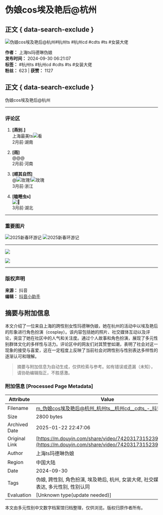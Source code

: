 # 伪娘cos埃及艳后@杭州

## 正文 { data-search-exclude }


![伪娘cos埃及艳后@杭州#杭州ts #杭州cd #cdts #ts #女装大佬](https://p3-pc-sign.douyinpic.com/tos-cn-i-0813c001/oAjVfADeYQDBvF7fNaL0LAEBAEF6EtTIAA6kEl~tplv-dy-aweme-images-v2:3000:3000:q75.webp?biz_tag=aweme_images&from=327834062&lk3s=138a59ce&s=PackSourceEnum_AWEME_DETAIL&sc=image&se=false&x-expires=1739455200&x-signature=0QlG%2BU6ZYgEa%2BYnEydBvkjPJZRk%3D)

**作者：** 上海ts玛德琳伪娘  
**发布时间：** 2024-09-30 06:21:07  
**标签：** #杭州ts #杭州cd #cdts #ts #女装大佬  
**粉丝：** 623 | **获赞：** 1127  

## 正文 { data-search-exclude }
伪娘cos埃及艳后@杭州

---

### 评论区
1. **[燕别.]**  
   上海最美ts![看](https://p3-pc-sign.douyinpic.com/obj/tos-cn-i-tsj2vxp0zn/e3a3205efba94c0a8a30640333e7ca8a?lk3s=343af0a2&x-expires=2052219600&x-signature=3fWeV6%2FxzUwUzuRmLNAUo%2FI1Css%3D&from=876277922)  
   2月前·湖南

2. **[雨]**  
   @@@  
   2月前·河南  

3. **[顺其自然]**  
   @![玫瑰](https://p3-pc-sign.douyinpic.com/obj/tos-cn-i-tsj2vxp0zn/8ec4606cfd4f4778ad03c8c6e6c82265?lk3s=343af0a2&x-expires=2052219600&x-signature=a1lmwWdMPQ5iEQ8OvDAjxGNoUTQ%3D&from=876277922)!![玫瑰](https://p3-pc-sign.douyinpic.com/obj/tos-cn-i-tsj2vxp0zn/8ec4606cfd4f4778ad03c8c6e6c82265?lk3s=343af0a2&x-expires=2052219600&x-signature=a1lmwWdMPQ5iEQ8OvDAjxGNoUTQ%3D&from=876277922)  
   3月前·浙江  

4. **[瞌睡虫s]**  
   ![🤢](https://p3-pc-weboff.byteimg.com/tos-cn-i-9r5gewecjs/twemoji/72x72/1f922.png)  
   3月前·湖北

---

### 重要图片
![2025新春环游记](https://lf-resource-platform.douyinstatic.com/obj/one-solution-center-external/7359502129541449780/5335e464ad3f158974c13d2fea9a12a0.png)
![2025新春环游记](https://p3-pc-sign.douyinpic.com/tos-cn-i-0813/oAjVfADeYQDBvF7fNaL0LAEBAEF6EtTIAA6kEl~tplv-dy-aweme-images-v2:3000:3000:q75.webp?biz_tag=aweme_images&from=327834062&lk3s=138a59ce&s=PackSourceEnum_AWEME_DETAIL&sc=image&se=false&x-expires=1739455200&x-signature=0QlG%2BU6ZYgEa%2BYnEydBvkjPJZRk%3D)

---

![](https://p3-pc-sign.douyinpic.com/tos-cn-i-0813/o4NAEZ6a0ELEkAF76BlItvRAAeBfAzfDhLQDEb~tplv-dy-aweme-images-v2:3000:3000:q75.webp?biz_tag=aweme_images&from=327834062&lk3s=138a59ce&s=PackSourceEnum_AWEME_DETAIL&sc=image&se=false&x-expires=1739455200&x-signature=kubtT9dGiAXv7dtOjNrkiOVEFp0%3D)

![](https://p9-pc-sign.douyinpic.com/tos-cn-i-0813/oYQpgABA7Ce9AmMNqXP38tW3oXpBpQAAEUIeEf~tplv-dy-aweme-images-v2:3000:3000:q75.webp?biz_tag=aweme_images&from=327834062&lk3s=138a59ce&s=PackSourceEnum_AWEME_DETAIL&sc=image&se=false&x-expires=1739455200&x-signature=zTv%2BA9OkkJ1vG6nUw7mYery9Jyk%3D)

---

### 版权声明
**来源：** 抖音  
**编辑：** [抖音小助手](https://creator.douyin.com/)
<!-- tcd_original_link https://m.douyin.com/share/video/7420317315239005450 -->


## 摘要与附加信息

<!-- tcd_abstract -->
本文介绍了一位来自上海的跨性别女性玛德琳伪娘，她在杭州的活动中以埃及艳后的形象进行角色扮演（cosplay）。该内容包括她的照片、社交媒体互动以及评论，突显了她在社区中的人气和关注度。通过个人故事和角色扮演，展现了多元性别群体文化的多样性与活力。评论区中的网友们对其赞誉如潮，表明了社会对这一现象的接受与喜爱，这在一定程度上反映了当前社会对跨性别与性别表达多样性的逐渐认可和理解。
<!-- tcd_abstract_end -->

> 摘要与附加信息为自动生成，仅供检索与参考。如有错误或遗漏（未知），请协助编辑指正，不胜感激。

### 附加信息 [Processed Page Metadata]

| Attribute       | Value                                  |
|-----------------|----------------------------------------|
| Filename        | m_伪娘cos埃及艳后@杭州_杭州ts__杭州cd__cdts_-_抖音.md                             |
| Size            | 2800 bytes                           |
| Archived Date   | 2025-01-22 22:47:06                             |
| Original Link   | [https://m.douyin.com/share/video/7420317315239005450](https://m.douyin.com/share/video/7420317315239005450)                       |
| Author          | 上海ts玛德琳伪娘                               |
| Region          | 中国大陆                               |
| Date            | 2024-09-30                                 |
| Tags            | 伪娘, 跨性别, 角色扮演, 埃及艳后, 杭州, 女装大佬, 社交媒体, 文化表达, 多元性别, 性别认同                                 |
| Evaluation            | [Unknown type(update needed)]                                 |
<!-- tcd_table_end -->

本文由多元性别中文数字档案馆归档整理，仅供浏览。版权归原作者所有。
